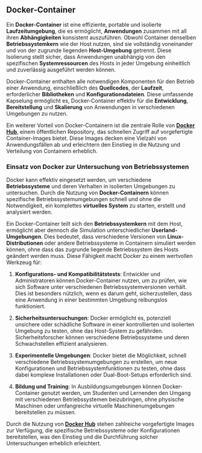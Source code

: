 ## Docker-Container

Ein **Docker-Container** ist eine effiziente, portable und isolierte **Laufzeitumgebung**, die es ermöglicht, **Anwendungen** zusammen mit all ihren **Abhängigkeiten** konsistent auszuführen. Obwohl Container denselben **Betriebssystemkern** wie der Host nutzen, sind sie vollständig voneinander und von der zugrunde liegenden **Host-Umgebung** getrennt. Diese Isolierung stellt sicher, dass Anwendungen unabhängig von den spezifischen **Systemressourcen** des Hosts in jeder Umgebung einheitlich und zuverlässig ausgeführt werden können.

Docker-Container enthalten alle notwendigen Komponenten für den Betrieb einer Anwendung, einschließlich des **Quellcodes**, der **Laufzeit**, erforderlicher **Bibliotheken** und **Konfigurationsdateien**. Diese umfassende Kapselung ermöglicht es, Docker-Container effektiv für die **Entwicklung**, **Bereitstellung** und **Skalierung** von Anwendungen in verschiedenen Umgebungen zu nutzen. 

Ein weiterer Vorteil von Docker-Containern ist die zentrale Rolle von [**Docker Hub**](https://hub.docker.com/), einem öffentlichen Repository, das schnellen Zugriff auf vorgefertigte Container-Images bietet. Diese Images decken eine Vielzahl von Anwendungsfällen ab und erleichtern den Einstieg in die Nutzung und Verteilung von Containern erheblich.

### Einsatz von Docker zur Untersuchung von Betriebssystemen

Docker kann effektiv eingesetzt werden, um verschiedene **Betriebssysteme** und deren Verhalten in isolierten Umgebungen zu untersuchen. Durch die Nutzung von **Docker-Containern** können spezifische Betriebssystemumgebungen schnell und ohne die Notwendigkeit, ein komplettes **virtuelles System** zu starten, erstellt und analysiert werden.

Ein Docker-Container teilt sich den **Betriebssystemkern** mit dem Host, ermöglicht aber dennoch die Simulation unterschiedlicher **Userland-Umgebungen**. Dies bedeutet, dass verschiedene Versionen von **Linux-Distributionen** oder andere Betriebssysteme in Containern simuliert werden können, ohne dass das zugrunde liegende Betriebssystem des Hosts geändert werden muss. Diese Fähigkeit macht Docker zu einem wertvollen Werkzeug für:

1. **Konfigurations- und Kompatibilitätstests**: Entwickler und Administratoren können Docker-Container nutzen, um zu prüfen, wie sich Software unter verschiedenen Betriebssystemversionen verhält. Dies ist besonders nützlich, wenn es darum geht, sicherzustellen, dass eine Anwendung in einer bestimmten Umgebung reibungslos funktioniert.

2. **Sicherheitsuntersuchungen**: Docker ermöglicht es, potenziell unsichere oder schädliche Software in einer kontrollierten und isolierten Umgebung zu testen, ohne das Host-System zu gefährden. Sicherheitsforscher können verschiedene Betriebssysteme und deren Schwachstellen effizient analysieren.

3. **Experimentelle Umgebungen**: Docker bietet die Möglichkeit, schnell verschiedene Betriebssystemumgebungen zu erstellen, um neue Konfigurationen und Betriebssystemfunktionen zu testen, ohne dass dabei komplexe Installationen oder Dual-Boot-Setups erforderlich sind.

4. **Bildung und Training**: In Ausbildungsumgebungen können Docker-Container genutzt werden, um Studenten und Lernenden den Umgang mit verschiedenen Betriebssystemen beizubringen, ohne physische Maschinen oder umfangreiche virtuelle Maschinenumgebungen bereitstellen zu müssen.

Durch die Nutzung von [**Docker Hub**](https://hub.docker.com/) stehen zahlreiche vorgefertigte Images zur Verfügung, die spezifische Betriebssysteme oder Konfigurationen bereitstellen, was den Einstieg und die Durchführung solcher Untersuchungen erheblich erleichtert.